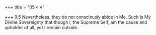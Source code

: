 +++
title = "05 न च"

+++
9.5 Nevertheless, they do not consciously abide in Me. Such is My Divine
Sovereignty that though I, the Supreme Self, am the cause and upholder
of all, yet I remain outside.
